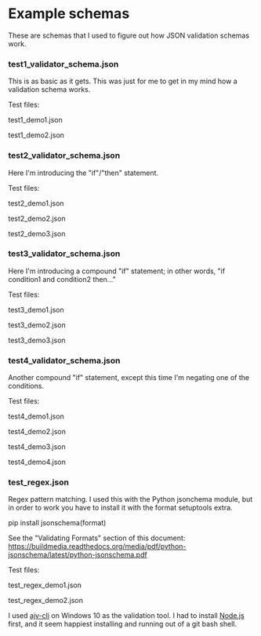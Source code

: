 # Example schemas

These are schemas that I used to figure out how JSON validation schemas work.

### test1_validator_schema.json

This is as basic as it gets. This was just for me to get in my mind how a validation schema works.

Test files:

test1_demo1.json

test1_demo2.json


### test2_validator_schema.json

Here I'm introducing the "if"/"then" statement.

Test files:

test2_demo1.json

test2_demo2.json

test2_demo3.json


### test3_validator_schema.json

Here I'm introducing a compound "if" statement; in other words, "if condition1 and condition2 then..."

Test files:

test3_demo1.json

test3_demo2.json

test3_demo3.json


### test4_validator_schema.json

Another compound "if" statement, except this time I'm negating one of the conditions.

Test files:

test4_demo1.json

test4_demo2.json

test4_demo3.json

test4_demo4.json


### test_regex.json

Regex pattern matching. I used this with the Python jsonchema module, but in order to work you have to install it with the format setuptools extra.

pip install jsonschema(format)

See the "Validating Formats" section of this document: https://buildmedia.readthedocs.org/media/pdf/python-jsonschema/latest/python-jsonschema.pdf

Test files:

test_regex_demo1.json

test_regex_demo2.json


I used [ajv-cli](https://github.com/jessedc/ajv-cli) on Windows 10 as the validation tool.  I had to install
[Node.js](https://nodejs.org/en/download/) first, and it seem happiest installing and running out of a git bash shell.
